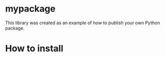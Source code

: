 # mypackage

This library was created as an example of how to publish your own Python package.

# How to install